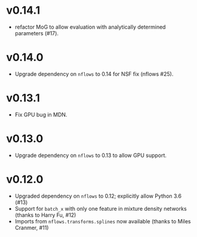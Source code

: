 # v0.14.1
- refactor MoG to allow evaluation with analytically determined parameters (#17).

# v0.14.0
- Upgrade dependency on `nflows` to 0.14 for NSF fix (nflows #25).

# v0.13.1
- Fix GPU bug in MDN. 

# v0.13.0
- Upgrade dependency on `nflows` to 0.13 to allow GPU support. 

# v0.12.0
- Upgraded dependency on `nflows` to 0.12; explicitly allow Python 3.6 (#13)
- Support for `batch_x` with only one feature in mixture density networks (thanks to
  Harry Fu, #12)
- Imports from `nflows.transforms.splines` now available (thanks to Miles Cranmer, #11)